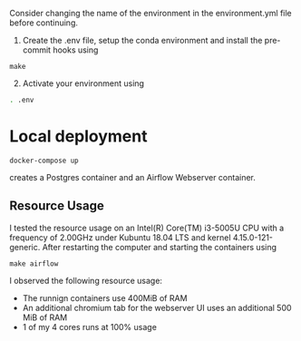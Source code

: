 Consider changing the name of the environment in the environment.yml file before continuing.

1. Create the .env file, setup the conda environment and install the pre-commit hooks using
````
make
````
2. Activate your environment using
````bash
. .env
````


# Local deployment
````
docker-compose up
````
creates a Postgres container and an Airflow Webserver container.

## Resource Usage
I tested the resource usage on an Intel(R) Core(TM) i3-5005U CPU with a frequency of 2.00GHz under Kubuntu 18.04 LTS and kernel 4.15.0-121-generic.
After restarting the computer and starting the containers using
````
make airflow
````
I observed the following resource usage:
- The runnign containers use 400MiB of RAM
- An additional chromium tab for the webserver UI uses an additional 500 MiB of RAM
- 1 of my 4 cores runs at 100% usage
